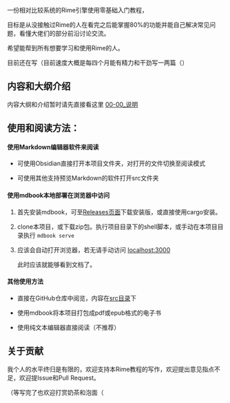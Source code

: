 一份相对比较系统的Rime引擎使用零基础入门教程，

目标是从没接触过Rime的人在看完之后能掌握80%的功能并能自己解决常见问题，看懂大佬们的部分前沿讨论交流。

希望能帮到所有想要学习和使用Rime的人。

目前还在写（目前速度大概是每四个月能有精力和干劲写一两篇（）

## 内容和大纲介绍

内容大纲和介绍暂时请先直接看这里 [00-00_说明](src/00-00_说明.md)

## 使用和阅读方法：

#### 使用Markdown编辑器软件来阅读

- 可使用Obsidian直接打开本项目文件夹，对打开的文件切换至阅读模式
  
- 可使用其他支持预览Markdown的软件打开src文件夹
  
#### 使用mdbook本地部署在浏览器中访问

1. 首先安装mdbook，可至[Releases页面](https://github.com/rust-lang/mdBook/releases)下载安装版，或直接使用cargo安装。
   
2. clone本项目，或下载zip包。执行项目目录下的shell脚本，或手动在本项目目录执行 `mdbook serve`
   
3. 应该会自动打开浏览器，若无请手动访问 [localhost:3000](http://localhost:3000)
   
   此时应该就能够看到文档了。
   
#### 其他使用方法

- 直接在GitHub仓库中阅览，内容在[src目录](https://github.com/rightester/rime_tutorial/tree/master/src)下
  
- 使用mdbook将本项目打包成pdf或epub格式的电子书
  
- 使用纯文本编辑器直接阅读（不推荐）
  
## 关于贡献

我个人的水平终归是有限的，欢迎支持本Rime教程的写作，欢迎提出意见指点不足，欢迎提Issue和Pull Request。

（等写完了也欢迎打赏奶茶和泡面（

